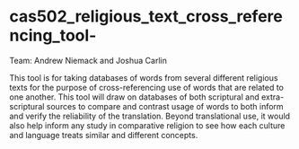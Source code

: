 # cas502_religious_text_cross_referencing_tool-
Team: Andrew Niemack and Joshua Carlin

This tool is for taking databases of words from several different religious texts for the purpose of cross-referencing use of words that are related to one another. This tool will draw on databases of both scriptural and extra-scriptural sources to compare and contrast usage of words to both inform and verify the reliability of the translation. Beyond translational use, it would also help inform any study in comparative religion to see how each culture and language treats similar and different concepts. 
